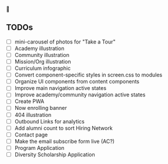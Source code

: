 💫

## TODOs

- [ ] mini-carousel of photos for "Take a Tour"
- [ ] Academy illustration
- [ ] Community illustration
- [ ] Mission/Org illustration
- [ ] Curriculum infographic
- [ ] Convert component-specific styles in screen.css to modules
- [ ] Organize UI components from content components
- [ ] Improve main navigation active states
- [ ] Improve academy/community navigation active states
- [ ] Create PWA
- [ ] Now enrolling banner
- [ ] 404 illustration
- [ ] Outbound Links for analytics
- [ ] Add alumni count to sort Hiring Network
- [ ] Contact page
- [ ] Make the email subscribe form live (AC?)
- [ ] Program Application
- [ ] Diversity Scholarship Application
